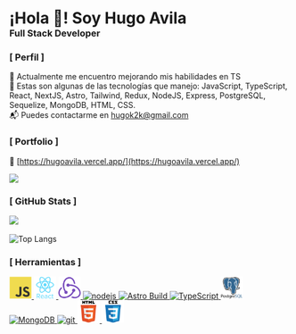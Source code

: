 
  <h1 style='margin-bottom:0;padding:0'>¡Hola 👋! Soy Hugo Avila</h1>
  <h3 style='margin:0;padding:0'>Full Stack Developer</h3>


### **[ Perfil ]**

🌱 Actualmente me encuentro mejorando mis habilidades en TS<br>
📗 Estas son algunas de las tecnologías que manejo: JavaScript, TypeScript, React, NextJS, Astro, Tailwind, Redux, NodeJS, Express, PostgreSQL, Sequelize, MongoDB, HTML, CSS.<br>
📬 Puedes contactarme en [hugok2k@gmail.com](hugoavila.dev@gmail.com)

### **[ Portfolio ]**
🔗 [https://hugoavila.vercel.app/](https://hugoavila.vercel.app/)

<a href='https://hugoavila.vercel.app' style='display:flex;flex-direction:column;justify-content:flex-start'>
  <img src="https://hugoavila.vercel.app/images/og.webp" style='width:400px' />
</a>

### **[ GitHub Stats ]**
<picture>
<source 
  srcset="https://github-readme-stats.vercel.app/api?username=hugok2k&show_icons=true&theme=radical"
  media="(prefers-color-scheme: dark)"
/>
<source
  srcset="https://github-readme-stats.vercel.app/api?username=hugok2k&show_icons=true"
  media="(prefers-color-scheme: light), (prefers-color-scheme: no-preference)"
/>
<img src="https://github-readme-stats.vercel.app/api?username=hugok2k&show_icons=true" />
</picture>

![Top Langs](https://github-readme-stats.vercel.app/api/top-langs/?username=hugok2k&layout=compact&theme=radical)

### **[ Herramientas ]**
<p align="left"> 
<a href="https://developer.mozilla.org/en-US/docs/Web/JavaScript" target="_blank" rel="noreferrer"> <img src="https://raw.githubusercontent.com/devicons/devicon/master/icons/javascript/javascript-original.svg" alt="javascript" width="40" height="40"/> </a>
<a href="https://reactjs.org/" target="_blank" rel="noreferrer"> <img src="https://raw.githubusercontent.com/devicons/devicon/master/icons/react/react-original-wordmark.svg" alt="react" width="40" height="40"/> </a>
<a href="https://redux.js.org" target="_blank" rel="noreferrer"> <img src="https://raw.githubusercontent.com/devicons/devicon/master/icons/redux/redux-original.svg" alt="redux" width="40" height="40"/> </a>
<a href="https://nodejs.org" target="_blank" rel="noreferrer"> <img src="https://cdn.worldvectorlogo.com/logos/nodejs-icon.svg" alt="nodejs" width="40" height="40"/> </a>
<a href="https://astro.build/" target="_blank" rel="noreferrer"> <img src="https://astro.build/assets/press/logomark-dark.svg" alt="Astro Build" width="40" height="40"/> </a>
<a href="https://www.typescriptlang.org/" target="_blank" rel="noreferrer"> <img src="https://upload.wikimedia.org/wikipedia/commons/4/4c/Typescript_logo_2020.svg" alt="TypeScript" width="40" height="40"/> </a>
<a href="https://www.postgresql.org" target="_blank" rel="noreferrer"> <img src="https://raw.githubusercontent.com/devicons/devicon/master/icons/postgresql/postgresql-original-wordmark.svg" alt="postgresql" width="40" height="40"/> </a>
<a href="https://www.mongodb.com" target="_blank" rel="noreferrer"> <img src="https://cdn.worldvectorlogo.com/logos/mongodb-icon-1.svg" alt="MongoDB" width="40" height="40"/> </a> 
<a href="https://git-scm.com/" target="_blank" rel="noreferrer"> <img src="https://www.vectorlogo.zone/logos/git-scm/git-scm-icon.svg" alt="git" width="40" height="40"/> </a>
<a href="https://www.w3.org/html/" target="_blank" rel="noreferrer"> <img src="https://raw.githubusercontent.com/devicons/devicon/master/icons/html5/html5-original-wordmark.svg" alt="html5" width="40" height="40"/> </a> 
<a href="https://www.w3schools.com/css/" target="_blank" rel="noreferrer"> <img src="https://raw.githubusercontent.com/devicons/devicon/master/icons/css3/css3-original-wordmark.svg" alt="css3" width="40" height="40"/> </a>
</p>

